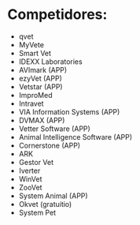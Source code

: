 # Competidores:

* qvet
* MyVete
* Smart Vet
* IDEXX Laboratories
* AVImark (APP)
* ezyVet (APP)
* Vetstar (APP)
* ImproMed
* Intravet
* VIA Information Systems (APP)
* DVMAX (APP)
* Vetter Software (APP)
* Animal Intelligence Software (APP)
* Cornerstone (APP)
* ARK
* Gestor Vet
* Iverter
* WinVet
* ZooVet
* System Animal (APP)
* Okvet (gratuitio)
* System Pet
